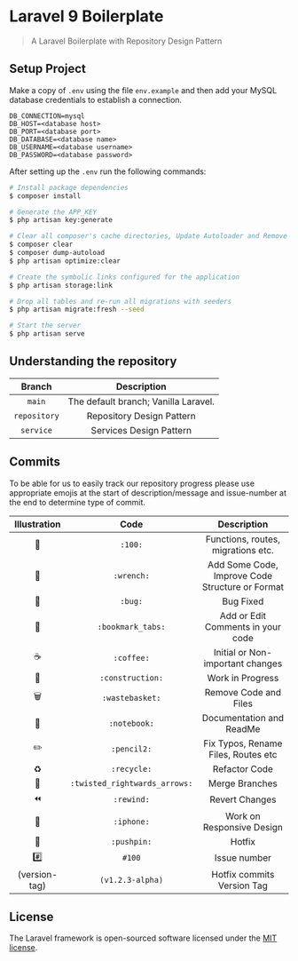 # Laravel 9 Boilerplate
> A Laravel Boilerplate with Repository Design Pattern

## Setup Project
Make a copy of `.env` using the file `env.example` and then add your MySQL database credentials to establish a connection.

```
DB_CONNECTION=mysql
DB_HOST=<database host>
DB_PORT=<database port>
DB_DATABASE=<database name>
DB_USERNAME=<database username>
DB_PASSWORD=<database password>
```


After setting up the `.env` run the following commands:
```bash
# Install package dependencies 
$ composer install

# Generate the APP_KEY
$ php artisan key:generate

# Clear all composer's cache directories, Update Autoloader and Remove the cached bootstrap files
$ composer clear
$ composer dump-autoload
$ php artisan optimize:clear

# Create the symbolic links configured for the application
$ php artisan storage:link

# Drop all tables and re-run all migrations with seeders
$ php artisan migrate:fresh --seed

# Start the server
$ php artisan serve
```

## Understanding the repository
|Branch        		 |Description                           |
|:------------------:|:------------------------------------:|
|`main`              |The default branch; Vanilla Laravel.  |
|`repository`        |Repository Design Pattern             |
|`service`           |Services Design Pattern               |
## Commits 
To be able for us to easily track our repository progress please use appropriate emojis at the start of description/message and issue-number at the end to determine type of commit.

| Illustration              | Code                          | Description                                   |
|:-------------------------:|:-----------------------------:|:---------------------------------------------:|
|:100:                      |`:100:`                        |Functions, routes, migrations etc.             |
|:wrench:                   |`:wrench:`                     |Add Some Code, Improve Code Structure or Format|
|:bug:                      |`:bug:`                        |Bug Fixed                                      |
|:bookmark_tabs:            |`:bookmark_tabs:`              |Add or Edit Comments in your code              |
|:coffee:                   |`:coffee:`                     |Initial or Non-important changes               |
|:construction:             |`:construction:`               |Work in Progress                               |
|:wastebasket:              |`:wastebasket:`                |Remove Code and Files                          |
|:notebook:                 |`:notebook:`                   |Documentation and ReadMe                       |
|:pencil2:                  |`:pencil2:`                    |Fix Typos, Rename Files, Routes etc            |
|:recycle:                  |`:recycle:`                    |Refactor Code                                  |
|:twisted_rightwards_arrows:|`:twisted_rightwards_arrows:`  |Merge Branches                                 |
|:rewind:                   |`:rewind:`                     |Revert Changes                                 |
|:iphone:                   |`:iphone:`                     |Work on Responsive Design                      |
|:pushpin:                  |`:pushpin:`                    |Hotfix                                         |
|:hash:                     |`#100`                         |Issue number                                   |
|(version-tag)              |`(v1.2.3-alpha)`               |Hotfix commits Version Tag                     |



## License

The Laravel framework is open-sourced software licensed under the [MIT license](https://opensource.org/licenses/MIT).